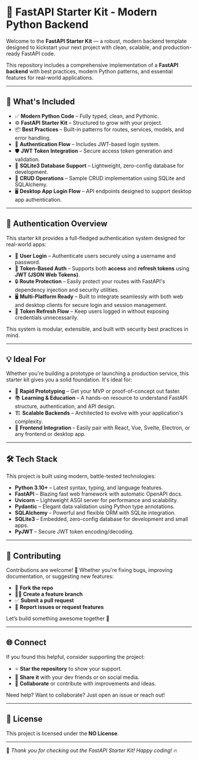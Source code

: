 # 🚀 FastAPI Starter Kit - Modern Python Backend

Welcome to the **FastAPI Starter Kit** — a robust, modern backend template designed to kickstart your next project with clean, scalable, and production-ready FastAPI code.

This repository includes a comprehensive implementation of a **FastAPI backend** with best practices, modern Python patterns, and essential features for real-world applications.

---

## 🧰 What's Included

- ✅ **Modern Python Code** – Fully typed, clean, and Pythonic.
- ⚙️ **FastAPI Starter Kit** – Structured to grow with your project.
- 📦 **Best Practices** – Built-in patterns for routes, services, models, and error handling.
- 🔐 **Authentication Flow** – Includes JWT-based login system.
- 🛡️ **JWT Token Integration** – Secure access token generation and validation.
- 💾 **SQLite3 Database Support** – Lightweight, zero-config database for development.
- 🔄 **CRUD Operations** – Sample CRUD implementation using SQLite and SQLAlchemy.
- 🖥️ **Desktop App Login Flow** – API endpoints designed to support desktop app authentication.

---
## 🔐 Authentication Overview

This starter kit provides a full-fledged authentication system designed for real-world apps:

- 🔑 **User Login** – Authenticate users securely using a username and password.
- 🔁 **Token-Based Auth** – Supports both **access** and **refresh tokens** using **JWT (JSON Web Tokens)**.
- 🔒 **Route Protection** – Easily protect your routes with FastAPI's dependency injection and security utilities.
- 🖥️ **Multi-Platform Ready** – Built to integrate seamlessly with both web and desktop clients for secure login and session management.
- 🔄 **Token Refresh Flow** – Keep users logged in without exposing credentials unnecessarily.

This system is modular, extensible, and built with security best practices in mind.

---

## 💡 Ideal For

Whether you're building a prototype or launching a production service, this starter kit gives you a solid foundation. It's ideal for:

- 🚀 **Rapid Prototyping** – Get your MVP or proof-of-concept out faster.
- 📚 **Learning & Education** – A hands-on resource to understand FastAPI structure, authentication, and API design.
- 🏗️ **Scalable Backends** – Architected to evolve with your application's complexity.
- 🧩 **Frontend Integration** – Easily pair with React, Vue, Svelte, Electron, or any frontend or desktop app.

---

## 🛠️ Tech Stack

This project is built using modern, battle-tested technologies:

- **Python 3.10+** – Latest syntax, typing, and language features.
- **FastAPI** – Blazing fast web framework with automatic OpenAPI docs.
- **Uvicorn** – Lightweight ASGI server for performance and scalability.
- **Pydantic** – Elegant data validation using Python type annotations.
- **SQLAlchemy** – Powerful and flexible ORM with SQLite integration.
- **SQLite3** – Embedded, zero-config database for development and small apps.
- **PyJWT** – Secure JWT token encoding/decoding.

---

## 🤝 Contributing

Contributions are welcome! 🙌 Whether you're fixing bugs, improving documentation, or suggesting new features:

- 🍴 **Fork the repo**
- 👨‍💻 **Create a feature branch**
- ✅ **Submit a pull request**
- 🐞 **Report issues or request features**

Let’s build something awesome together 💪

---

## 🌐 Connect

If you found this helpful, consider supporting the project:

- ⭐️ **Star the repository** to show your support.
- 📢 **Share it** with your dev friends or on social media.
- 🤝 **Collaborate** or contribute with improvements and ideas.

Need help? Want to collaborate? Just open an issue or reach out!

---


## 📜 License

This project is licensed under the **NO License**.  

---

🚀 *Thank you for checking out the FastAPI Starter Kit! Happy coding!* 🔥
